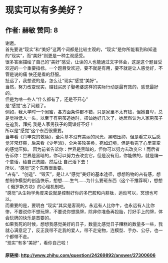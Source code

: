 # 现实可以有多美好？
## 作者: 赫敏  赞同: 8
谢邀。  
首先要说“现实”和“美好”这两个词都是比较主观的，“现实”是你所能看到和知道的“现实”，而“美好”则更是一种主观感受。  
很多答案描绘了自己的“美好”感受，让读的人也能通过文字体会，这是这个题目受欢迎的一个重要指标。一个题目受欢迎，要不就是有用，要不就是让人感觉好，不管是说的痛
快还是看的舒服。  
扯远了，我想说的是，怎么让“现实”感觉“美好”。  
当然，努力改变现实，赚钱买房子娶老婆这样的实际行动是最有效的，感觉最好的。  
但是为啥一些人“什么都有了，还是不开心”  
是“感觉”出了问题了。  
例如，我大学时一个闺蜜，各方面条件都不错，只是家里不太有钱，但她自卑，总是觉得低人一头，以至于有男孩追她时，搭讪她好几次了，她居然认为人家男孩子在追我，拜托
我是人家男孩子的同谋好不好！  
所以是“感觉”这个东西很重要。  
当年看《肖申克的救赎》，全片基本没有美丽的风光，黑暗压抑，但是看完以后感觉非常舒爽，后来看《少年派》，全片美轮美奂，宛如幻境，但是看完了心里空空的感觉压抑。
因为前者告诉你：世界是黑暗的，但你可以努力去改变它！而后者告诉你：世界是黑暗的，你可以努力去改变它，但是没有用，你能做的，就是编一个童话，给自己洗脑，然后让
自己活下去！  
所以，“感觉”这个东西很重要。  
“占有”、“创造”、“毁灭”，是让人“感觉”美好的基本途径，想想购物的占有感，想想制作模型的创造快乐，想想……生气……为什么要砸东西（这个不推荐啊），想想《
俄罗斯方块》的心理机制吧。  
“感觉”从生物学角度来说就是控制好你的多巴胺和内腓肽，运动可以，冥想也可以。  
而重要的是，要明白
“现实”其实是客观的，永远有人比你牛，也永远有人比你惨，不要说你不想玩牌，不要说你想换牌，除非你准备再投胎，打好手上的牌，体会玩牌的快乐是首要的。  
如果我死的时候，想想我感觉美好的日子，数量比感觉日子糟糕的数量多一些，我就心满意足了，反正我带不走我的爱人，带不走宠物，连模型、手办、公仔，也一个都带不走。  
“现实”有多”美好”，看你自己啦！

#### 原链接: http://www.zhihu.com/question/24269892/answer/27300606